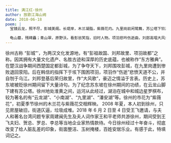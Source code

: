```yaml
---
title: 满江红·徐州
author: 放歌江海山阙
date: 2018-06-18
poem: |
  宝镜云龙，照不尽，彭城美阁。长堤岸，木兰凝脂，紫薇花灼。九里岗前闲鹭舞，苏公塔下铃声落。越十年，玉树掩琼楼，脏乱殁。

  龟山墓，残碑矗；青山翠，原野沃。看彭翁笑指，旧时人物。项羽悲吟伤逝曲，刘郎高唱大风乐。是民心，翻卷世兴衰，青史错。
---
```


徐州古称 “彭城”’，为两汉文化发源地，有“彭祖故国、刘邦故里、项羽故都”之称。因其拥有大量文化遗产、名胜古迹和深厚的历史底蕴，也被称作“东方雅典”。在楚汉战争期间西楚国定都彭城，为了争夺天下，刘邦围攻彭城，在九里岗遭到惨败退回荥阳。后在韩信的指挥下于垓下围困项羽，项羽作“伤逝”悲愤天道不公，并自刎于乌江。刘邦登基后荣归故里，作“大风歌”，豪迈之情溢于言表。历史上，苏东坡被贬徐州期间留下大量诗句。为了纪念苏东坡在徐州期间的功绩，在云龙山脚下建有苏公塔。徐州地处淮黄之间，运河从此经过，湖泊在城中和城边星罗棋布，较为著名的有“云龙湖”、“小南湖”、“九里湖”、“潘安湖”等。徐州的市花为“紫薇花”，初夏季节徐州的木兰花与紫薇花交相辉映。 2008 年夏，本人初到徐州，只见房屋破旧，街道仄逼，垃圾成堆。2018 年 6 月 2 日至 4 日受王飞邀请，与夫人和著名台湾问题专家周建闽先生及夫人词作家王和平老师共游徐州，期间受到王飞夫妇、贺总、罗总、李总等当地企业家热情款待。今日徐州经过十年奋斗，彻底改变了给人脏乱差的印象，街面整洁、玉树掩楼，百姓安居乐业。有感于此，特填词记之。
